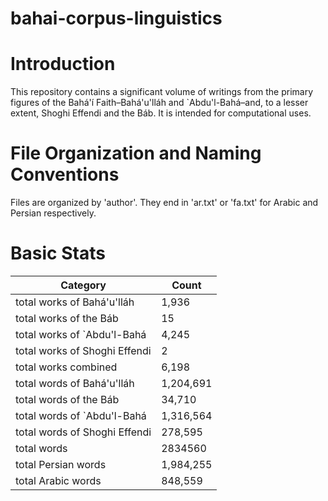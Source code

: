 # bahai-corpus-linguistics

# Introduction
This repository contains a significant volume of writings from the primary figures of the Bahá'í Faith–Bahá'u'lláh and `Abdu'l-Bahá–and, to a lesser extent, Shoghi Effendi and the Báb. It is intended for computational uses.

# File Organization and Naming Conventions
Files are organized by 'author'. They end in 'ar.txt' or 'fa.txt' for Arabic and Persian respectively. 

# Basic Stats
Category | Count
--- | ---
total works of Bahá'u'lláh | 1,936
total works of the Báb | 15
total works of `Abdu'l-Bahá | 4,245
total works of Shoghi Effendi | 2
total works combined | 6,198
total words of Bahá'u'lláh | 1,204,691
total words of the Báb | 34,710
total words of `Abdu'l-Bahá | 1,316,564
total words of Shoghi Effendi | 278,595
total words | 2834560
total Persian words | 1,984,255
total Arabic words | 848,559
